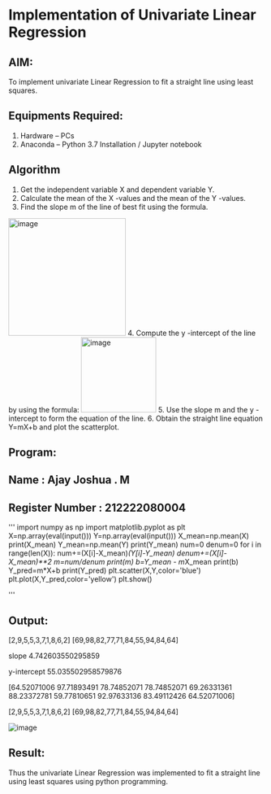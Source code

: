 # Implementation of Univariate Linear Regression
## AIM:
To implement univariate Linear Regression to fit a straight line using least squares.

## Equipments Required:
1. Hardware – PCs
2. Anaconda – Python 3.7 Installation / Jupyter notebook


## Algorithm
1. Get the independent variable X and dependent variable Y.
2. Calculate the mean of the X -values and the mean of the Y -values.
3. Find the slope m of the line of best fit using the formula. 
<img width="231" alt="image" src="https://user-images.githubusercontent.com/93026020/192078527-b3b5ee3e-992f-46c4-865b-3b7ce4ac54ad.png">
4. Compute the y -intercept of the line by using the formula:
<img width="148" alt="image" src="https://user-images.githubusercontent.com/93026020/192078545-79d70b90-7e9d-4b85-9f8b-9d7548a4c5a4.png">
5. Use the slope m and the y -intercept to form the equation of the line.
6. Obtain the straight line equation Y=mX+b and plot the scatterplot.

## Program:

## Name : Ajay Joshua . M 
## Register Number : 212222080004
'''
import numpy as np
import matplotlib.pyplot as plt
X=np.array(eval(input()))
Y=np.array(eval(input()))
X_mean=np.mean(X)
print(X_mean)
Y_mean=np.mean(Y)
print(Y_mean)
num=0
denum=0
for i in range(len(X)):
  num+=(X[i]-X_mean)*(Y[i]-Y_mean)
  denum+=(X[i]-X_mean)**2
m=num/denum
print(m)
b=Y_mean - m*X_mean
print(b)
Y_pred=m*X+b
print(Y_pred)
plt.scatter(X,Y,color='blue')
plt.plot(X,Y_pred,color='yellow') 
plt.show() 

'''
## Output: 
[2,9,5,5,3,7,1,8,6,2]
[69,98,82,77,71,84,55,94,84,64]

slope 4.742603550295859 

y-intercept 55.035502958579876 

[64.52071006 97.71893491 78.74852071 78.74852071 69.26331361 88.23372781
 59.77810651 92.97633136 83.49112426 64.52071006] 

[2,9,5,5,3,7,1,8,6,2]
[69,98,82,77,71,84,55,94,84,64]

![image](https://github.com/Ajay-Joshua-M/Find-the-best-fit-line-using-Least-Squares-Method/assets/160995404/c7cb6f50-5b9e-4e67-b39a-90e351d2dfa6)

## Result:
Thus the univariate Linear Regression was implemented to fit a straight line using least squares using python programming.
